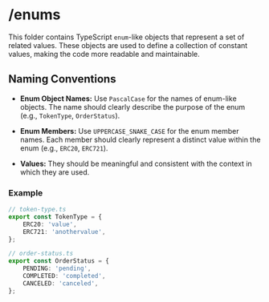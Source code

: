 # /enums

This folder contains TypeScript `enum`-like objects that represent a set of related values. These objects are used to define a collection of constant values, making the code more readable and maintainable.

## Naming Conventions

- **Enum Object Names:** Use `PascalCase` for the names of enum-like objects. The name should clearly describe the purpose of the enum (e.g., `TokenType`, `OrderStatus`).

- **Enum Members:** Use `UPPERCASE_SNAKE_CASE` for the enum member names. Each member should clearly represent a distinct value within the enum (e.g., `ERC20`, `ERC721`).

- **Values:** They should be meaningful and consistent with the context in which they are used.

### Example

```typescript
// token-type.ts
export const TokenType = {
    ERC20: 'value',
    ERC721: 'anothervalue',
};

// order-status.ts
export const OrderStatus = {
    PENDING: 'pending',
    COMPLETED: 'completed',
    CANCELED: 'canceled',
};
